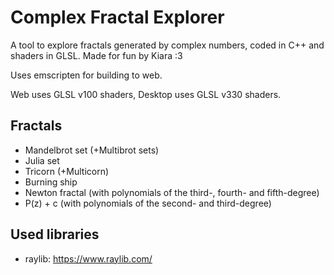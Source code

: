 # Complex Fractal Explorer

A tool to explore fractals generated by complex numbers, coded in C++ and shaders in GLSL.
Made for fun by Kiara :3

Uses emscripten for building to web.

Web uses GLSL v100 shaders, Desktop uses GLSL v330 shaders.

## Fractals

- Mandelbrot set (+Multibrot sets)
- Julia set
- Tricorn (+Multicorn)
- Burning ship
- Newton fractal (with polynomials of the third-, fourth- and fifth-degree)
- P(z) + c (with polynomials of the second- and third-degree)

## Used libraries

- raylib: https://www.raylib.com/